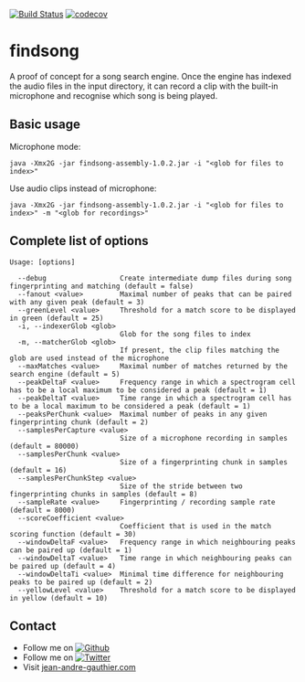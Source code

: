 [![Build Status](https://travis-ci.org/jean-andre-gauthier/findsong.svg?branch=master)](https://travis-ci.org/jean-andre-gauthier/findsong)
[![codecov](https://codecov.io/gh/jean-andre-gauthier/findsong/branch/master/graph/badge.svg)](https://codecov.io/gh/jean-andre-gauthier/findsong)

# findsong

A proof of concept for a song search engine. Once the engine has indexed the audio files in the input directory, it can record a clip with the built-in microphone and recognise which song is being played.

## Basic usage

Microphone mode:
```
java -Xmx2G -jar findsong-assembly-1.0.2.jar -i "<glob for files to index>"
```

Use audio clips instead of microphone:
```
java -Xmx2G -jar findsong-assembly-1.0.2.jar -i "<glob for files to index>" -m "<glob for recordings>"
```

## Complete list of options

```
Usage: [options]

  --debug                  Create intermediate dump files during song fingerprinting and matching (default = false)
  --fanout <value>         Maximal number of peaks that can be paired with any given peak (default = 3)
  --greenLevel <value>     Threshold for a match score to be displayed in green (default = 25)
  -i, --indexerGlob <glob>
                           Glob for the song files to index
  -m, --matcherGlob <glob>
                           If present, the clip files matching the glob are used instead of the microphone
  --maxMatches <value>     Maximal number of matches returned by the search engine (default = 5)
  --peakDeltaF <value>     Frequency range in which a spectrogram cell has to be a local maximum to be considered a peak (default = 1)
  --peakDeltaT <value>     Time range in which a spectrogram cell has to be a local maximum to be considered a peak (default = 1)
  --peaksPerChunk <value>  Maximal number of peaks in any given fingerprinting chunk (default = 2)
  --samplesPerCapture <value>
                           Size of a microphone recording in samples (default = 80000)
  --samplesPerChunk <value>
                           Size of a fingerprinting chunk in samples (default = 16)
  --samplesPerChunkStep <value>
                           Size of the stride between two fingerprinting chunks in samples (default = 8)
  --sampleRate <value>     Fingerprinting / recording sample rate (default = 8000)
  --scoreCoefficient <value>
                           Coefficient that is used in the match scoring function (default = 30)
  --windowDeltaF <value>   Frequency range in which neighbouring peaks can be paired up (default = 1)
  --windowDeltaT <value>   Time range in which neighbouring peaks can be paired up (default = 4)
  --windowDeltaTi <value>  Minimal time difference for neighbouring peaks to be paired up (default = 2)
  --yellowLevel <value>    Threshold for a match score to be displayed in yellow (default = 10)
```

## Contact

* Follow me on [![Github][1.1]][1]
* Follow me on [![Twitter][2.1]][2]
* Visit [jean-andre-gauthier.com](https://jean-andre-gauthier.com)

[1.1]: http://i.imgur.com/9I6NRUm.png
[2.1]: http://i.imgur.com/wWzX9uB.png

[1]: https://github.com/jean-andre-gauthier
[2]: https://twitter.com/_jagauthier

